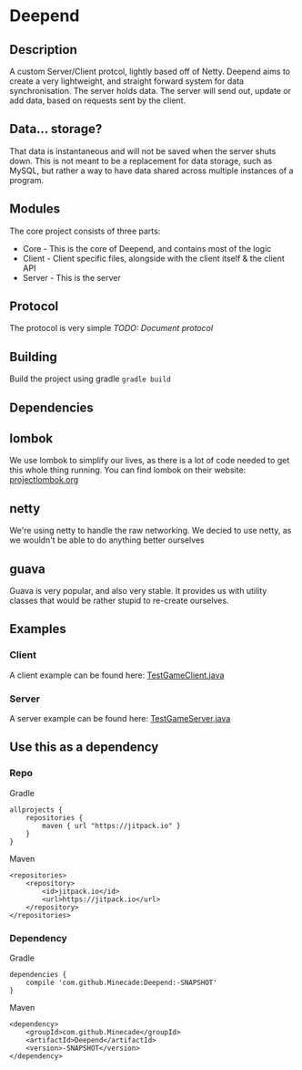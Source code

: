 # Deepend

## Description
A custom Server/Client protcol, lightly based off of Netty. Deepend aims to 
create a very lightweight, and straight forward system for data synchronisation.
The server holds data. The server will send out, update or add data, based on
requests sent by the client.

## Data... storage?
That data is instantaneous and will not be saved when the server shuts down. This
is not meant to be a replacement for data storage, such as MySQL, but rather
a way to have data shared across multiple instances of a program.

## Modules
The core project consists of three parts:

* Core - This is the core of Deepend, and contains most of the logic
* Client - Client specific files, alongside with the client itself & the client API
* Server - This is the server

## Protocol
The protocol is very simple *TODO: Document protocol*

## Building
Build the project using gradle
```gradle build```


## Dependencies
## lombok
We use lombok to simplify our lives, as there is a lot of code
needed to get this whole thing running. 
You can find lombok on their website: [projectlombok.org](https://projectlombok.org/)

## netty
We're using netty to handle the raw networking. We decied to use
netty, as we wouldn't be able to do anything better ourselves

## guava
Guava is very popular, and also very stable. It provides us with
utility classes that would be rather stupid to re-create ourselves.

## Examples
### Client
A client example can be found here: [TestGameClient.java](https://github.com/Minecade/Deepend/blob/master/Client/src/test/java/TestGameClient.java)

### Server
A server example can be found here: [TestGameServer.java](https://github.com/Minecade/Deepend/blob/master/Server/src/test/java/TestGameServer.java)

## Use this as a dependency
### Repo
Gradle
```	
allprojects {
	repositories {
		maven { url "https://jitpack.io" }
	}
}
```
Maven
```
<repositories>
	<repository>
        <id>jitpack.io</id>
	    <url>https://jitpack.io</url>
	</repository>
</repositories>
```
### Dependency
Gradle
```
dependencies {
    compile 'com.github.Minecade:Deepend:-SNAPSHOT'
}
```

Maven
```
<dependency>
    <groupId>com.github.Minecade</groupId>
	<artifactId>Deepend</artifactId>
	<version>-SNAPSHOT</version>
</dependency>
```